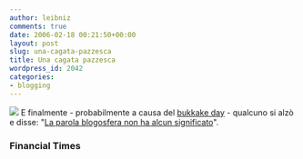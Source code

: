 ```yaml
---
author: leibniz
comments: true
date: 2006-02-18 00:21:50+00:00
layout: post
slug: una-cagata-pazzesca
title: Una cagata pazzesca
wordpress_id: 2042
categories:
- blogging
---
```


![](http://www.icine.it/images/schedefilm/potemkin.jpg) E finalmente - probabilmente a causa del [bukkake day](http://www.macchianera.net/2006/02/15/e_un_latte_che_piove.html) - qualcuno si alzò e disse: "[La parola blogosfera non ha alcun significato](http://news.ft.com/cms/s/384be1be-9eb1-11da-ba48-0000779e2340.html)".


### Financial Times
